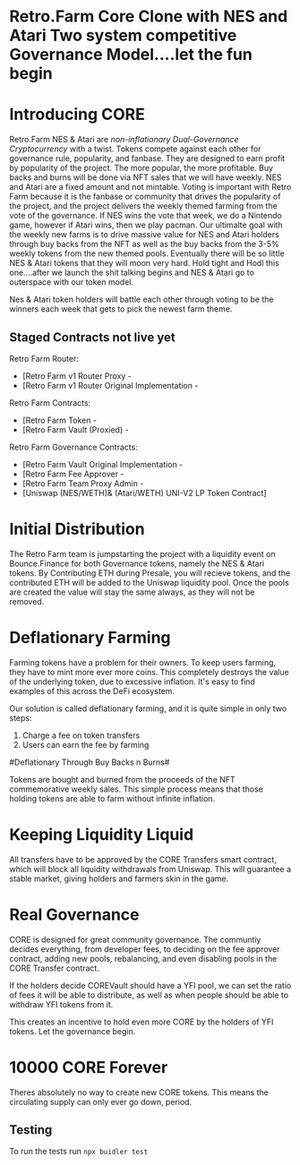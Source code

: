 # Retro.Farm Core Clone with NES and Atari Two system competitive Governance Model....let the fun begin



# Introducing CORE

Retro.Farm NES & Atari are *non-inflationary* *Dual-Governance* *Cryptocurrency* with a twist. Tokens compete against each other for governance rule, popularity, and fanbase. They are designed to earn profit by popularity of the project. The more popular, the more profitable. Buy backs and burns will be done via NFT sales that we will have weekly. NES and Atari are a fixed amount and not mintable. Voting is important with Retro Farm because it is the fanbase or community that drives the popularity of the project, and the project delivers the weekly themed farming from the vote of the governance. If NES wins the vote that week, we do a Nintendo game, however if Atari wins, then we play pacman. Our ultimalte goal with the weekly new farms is to drive massive value for NES and Atari holders through buy backs from the NFT as well as the buy backs from the 3-5% weekly tokens from the new themed pools. Eventually there will be so little NES & Atari tokens that they will moon very hard. Hold tight and Hodl this one....after we launch the shit talking begins and NES & Atari go to outerspace with our token model.

Nes & Atari token holders will battle each other through voting to be the winners each week that gets to pick the newest farm theme.

## Staged Contracts not live yet


Retro Farm Router:
 - [Retro Farm v1 Router Proxy - 
 - [Retro Farm v1 Router Original Implementation - 

Retro Farm Contracts:
 - [Retro Farm Token - 
 - [Retro Farm Vault (Proxied) - 
 
 Retro Farm Governance Contracts:
 - [Retro Farm Vault Original Implementation - 
 - [Retro Farm Fee Approver - 
 - [Retro Farm Team Proxy Admin - 
 - [Uniswap (NES/WETH)& (Atari/WETH) UNI-V2 LP Token Contract]


# Initial Distribution

The Retro Farm team is jumpstarting the project with a liquidity event on Bounce.Finance for both Governance tokens, namely the NES & Atari tokens. By Contributing ETH during Presale, you will recieve tokens, and the contributed ETH will be added to the Uniswap liquidity pool. Once the pools are created the value will stay the same always, as they will not be removed.

# **Deflationary Farming**

Farming tokens have a problem for their owners. To keep users farming, they have to mint more ever more coins. This completely destroys the value of the underlying token, due to excessive inflation. It's easy to find examples of this across the DeFi ecosystem. 

Our solution is called deflationary farming, and it is quite simple in only two steps:

1. Charge a fee on token transfers
2. Users can earn the fee by farming

#Deflationary Through Buy Backs n Burns#

Tokens are bought and burned from the proceeds of the NFT commemorative weekly sales.
This simple process means that those holding tokens are able to farm without infinite inflation.

# Keeping **Liquidity Liquid**

All transfers have to be approved by the CORE Transfers smart contract, which will block all
liquidity withdrawals from Uniswap. This will guarantee a stable market, giving holders and farmers skin in the game.

# **Real Governance**

CORE is designed for great community governance. The communtiy decides everything, from developer fees, to deciding on the fee approver contract, adding new pools, rebalancing, and even disabling pools in the CORE Transfer contract.

If the holders decide COREVault should have a YFI pool, we can set
the ratio of fees it will be able to distribute, as well as when people should be
able to withdraw YFI tokens from it.

This creates an incentive to hold even more CORE by the holders of YFI tokens. Let the governance begin.

# **10000 CORE Forever**

Theres absolutely no way to create new CORE tokens. This means the
circulating supply can only ever go down, period.


## Testing 

To run the tests run
``` npx buidler test ```
